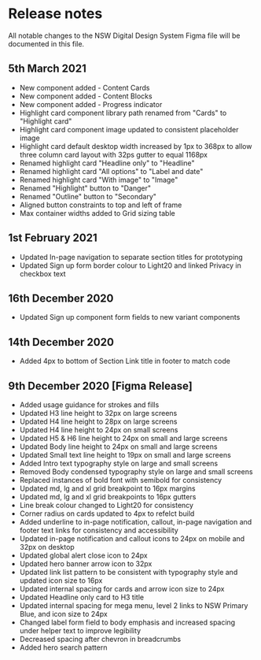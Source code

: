 # Release notes
All notable changes to the NSW Digital Design System Figma file will be documented in this file.

## 5th March 2021
- New component added - Content Cards
- New component added - Content Blocks
- New component added - Progress indicator
- Highlight card component library path renamed from "Cards" to "Highlight card"
- Highlight card component image updated to consistent placeholder image
- Highlight card default desktop width increased by 1px to 368px to allow three column card layout with 32ps gutter to equal 1168px
- Renamed highlight card "Headline only" to "Headline"
- Renamed highlight card "All options" to "Label and date"
- Renamed highlight card "With image" to "Image"
- Renamed "Highlight" button to "Danger"
- Renamed "Outline" button to "Secondary"
- Aligned button constraints to top and left of frame 
- Max container widths added to Grid sizing table

## 1st February 2021
- Updated In-page navigation to separate section titles for prototyping
- Updated Sign up form border colour to Light20 and linked Privacy in checkbox text

## 16th December 2020
- Updated Sign up component form fields to new variant components

## 14th December 2020
- Added 4px to bottom of Section Link title in footer to match code 

## 9th December 2020 [Figma Release]
- Added usage guidance for strokes and fills
- Updated H3 line height to 32px on large screens
- Updated H4 line height to 28px on large screens
- Updated H4 line height to 24px on small screens
- Updated H5 & H6 line height to 24px on small and large screens
- Updated Body line height to 24px on small and large screens
- Updated Small text line height to 19px on small and large screens
- Added Intro text typography style on large and small screens
- Removed Body condensed typography style on large and small screens
- Replaced instances of bold font with semibold for consistency
- Updated md, lg and xl grid breakpoint to 16px margins
- Updated md, lg and xl grid breakpoints to 16px gutters
- Line break colour changed to Light20 for consistency
- Corner radius on cards updated to 4px to refelct build 
- Added underline to in-page notification, callout, in-page navigation and footer text links for consistency and accessibility 
- Updated in-page notification and callout icons to 24px on mobile and 32px on desktop
- Updated global alert close icon to 24px
- Updated hero banner arrow icon to 32px
- Updated link list pattern to be consistent with typography style and updated icon size to 16px
- Updated internal spacing for cards and arrow icon size to 24px
- Updated Headline only card to H3 title
- Updated internal spacing for mega menu, level 2 links to NSW Primary Blue, and icon size to 24px
- Changed label form field to body emphasis and increased spacing under helper text to improve legibility 
- Decreased spacing after chevron in breadcrumbs
- Added hero search pattern
